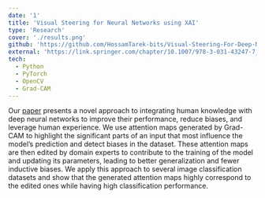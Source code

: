 ```yaml
---
date: '1'
title: 'Visual Steering for Neural Networks using XAI'
type: 'Research'
cover: './results.png'
github: 'https://github.com/HossamTarek-bits/Visual-Steering-For-Deep-Neural-Networks'
external: 'https://link.springer.com/chapter/10.1007/978-3-031-43247-7_4'
tech:
  - Python
  - PyTorch
  - OpenCV
  - Grad-CAM
---
```

Our [paper](https://link.springer.com/chapter/10.1007/978-3-031-43247-7_4) presents a novel approach to integrating human knowledge with deep neural networks to improve their performance, reduce biases, and leverage human experience. We use attention maps generated by Grad-CAM to highlight the significant parts of an input that most influence the model’s prediction and detect biases in the dataset. These attention maps are then edited by domain experts to contribute to the training of the model and updating its parameters, leading to better generalization and fewer inductive biases. We apply this approach to several image classification datasets and show that the generated attention maps highly correspond to the edited ones while having high classification performance.